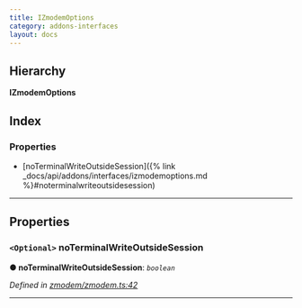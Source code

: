 ```yaml
---
title: IZmodemOptions
category: addons-interfaces
layout: docs
---
```


## Hierarchy

**IZmodemOptions**




## Index

### Properties

* [noTerminalWriteOutsideSession]({% link _docs/api/addons/interfaces/izmodemoptions.md %}#noterminalwriteoutsidesession)



---

## Properties

<a id="noterminalwriteoutsidesession"></a>

### `<Optional>` noTerminalWriteOutsideSession

**● noTerminalWriteOutsideSession**: *`boolean`*

*Defined in [zmodem/zmodem.ts:42](https://github.com/xtermjs/xterm.js/blob/master/src/addons/zmodem/zmodem.ts#L42)*





___


